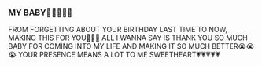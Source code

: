 ### MY BABY💖💖💖💖💖
FROM FORGETTING ABOUT YOUR BIRTHDAY LAST TIME TO NOW,  MAKING THIS FOR YOU💞💞💞  ALL I WANNA SAY IS THANK YOU SO MUCH BABY FOR COMING INTO MY LIFE AND MAKING IT SO MUCH BETTER😭😭😭
YOUR PRESENCE MEANS A LOT TO ME SWEETHEART💗💗💗💗💗
